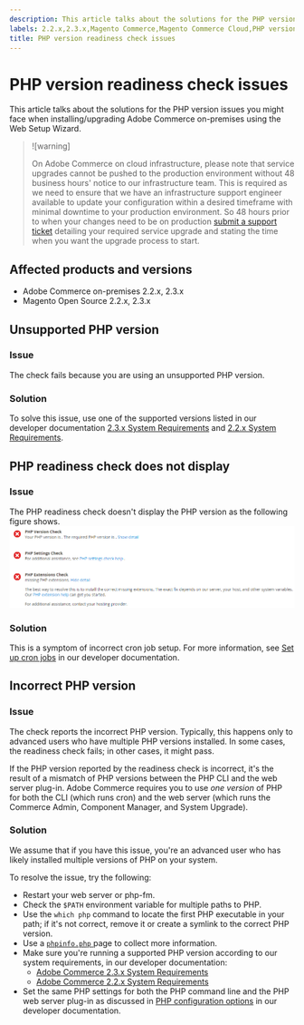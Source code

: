 ```yaml
---
description: This article talks about the solutions for the PHP version issues you might face when installing/upgrading Adobe Commerce on-premises using the Web Setup Wizard.
labels: 2.2.x,2.3.x,Magento Commerce,Magento Commerce Cloud,PHP version,how to,troubleshooting,web setup wizard,Magento Open Source,Adobe Commerce,cloud infrastructure,on-premises
title: PHP version readiness check issues
---
```


# PHP version readiness check issues

This article talks about the solutions for the PHP version issues you might face when installing/upgrading Adobe Commerce on-premises using the Web Setup Wizard.

>![warning]
>
>On Adobe Commerce on cloud infrastructure, please note that service upgrades cannot be pushed to the production environment without 48 business hours' notice to our infrastructure team. This is required as we need to ensure that we have an infrastructure support engineer available to update your configuration within a desired timeframe with minimal downtime to your production environment. So 48 hours prior to when your changes need to be on production [submit a support ticket](https://support.magento.com/hc/en-us/articles/360019088251) detailing your required service upgrade and stating the time when you want the upgrade process to start.

## Affected products and versions

* Adobe Commerce on-premises 2.2.x, 2.3.x
* Magento Open Source 2.2.x, 2.3.x

## Unsupported PHP version

### Issue

The check fails because you are using an unsupported PHP version.

### Solution

To solve this issue, use one of the supported versions listed in our developer documentation [2.3.x System Requirements](https://devdocs.magento.com/guides/v2.3/install-gde/system-requirements.html) and [2.2.x System Requirements](https://devdocs.magento.com/guides/v2.2/install-gde/system-requirements.html).

## PHP readiness check does not display

### Issue

The PHP readiness check doesn't display the PHP version as the following figure shows.
![upgr-tshoot-no-cron.png](assets/upgr-tshoot-no-cron.png)

### Solution

This is a symptom of incorrect cron job setup. For more information, see [Set up cron jobs](https://devdocs.magento.com/guides/v2.3/install-gde/install/post-install-config.html#post-install-cron) in our developer documentation.

## Incorrect PHP version

### Issue

The check reports the incorrect PHP version. Typically, this happens only to advanced users who have multiple PHP versions installed. In some cases, the readiness check fails; in other cases, it might pass.

If the PHP version reported by the readiness check is incorrect, it's the result of a mismatch of PHP versions between the PHP CLI and the web server plug-in. Adobe Commerce requires you to use *one version* of PHP for both the CLI (which runs cron) and the web server (which runs the Commerce Admin, Component Manager, and System Upgrade).

### Solution

We assume that if you have this issue, you're an advanced user who has likely installed multiple versions of PHP on your system.

To resolve the issue, try the following:

* Restart your web server or php-fm.
* Check the `$PATH` environment variable for multiple paths to PHP.
* Use the `which php` command to locate the first PHP executable in your path; if it's not correct, remove it or create a symlink to the correct PHP version.
* Use a [ `phpinfo.php` ](https://devdocs.magento.com/guides/v2.3/install-gde/prereq/optional.html#install-optional-phpinfo) page to collect more information.
* Make sure you're running a supported PHP version according to our system requirements, in our developer documentation:    
    * [Adobe Commerce 2.3.x System Requirements](https://devdocs.magento.com/guides/v2.3/install-gde/system-requirements.html)
    * [Adobe Commerce 2.2.x System Requirements](https://devdocs.magento.com/guides/v2.2/install-gde/system-requirements.html)
* Set the same PHP settings for both the PHP command line and the PHP web server plug-in as discussed in [PHP configuration options](https://devdocs.magento.com/guides/v2.3/install-gde/prereq/php-centos-ubuntu.html) in our developer documentation.